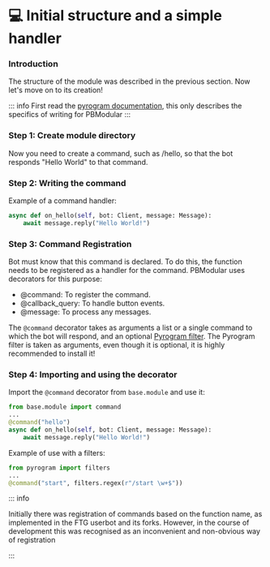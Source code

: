 # 💻 Initial structure and a simple handler
### Introduction

The structure of the module was described in the previous section. Now let's move on to its creation!

::: info
First read the [pyrogram documentation](https://docs.pyrogram.org/), this only describes the specifics of writing for PBModular
:::

### Step 1: Create module directory
Now you need to create a command, such as /hello, so that the bot responds "Hello World" to that command.

### Step 2: Writing the command
Example of a command handler:
```python
async def on_hello(self, bot: Client, message: Message):
    await message.reply("Hello World!")
```

### Step 3: Command Registration
Bot must know that this command is declared. To do this, the function needs to be registered as a handler for the command. PBModular uses decorators for this purpose:

- @command: To register the command.
- @callback_query: To handle button events.
- @message: To process any messages.

The `@command` decorator takes as arguments a list or a single command to which the bot will respond, and an optional [Pyrogram filter](https://docs.pyrogram.org/topics/use-filters). The Pyrogram filter is taken as arguments, even though it is optional, it is highly recommended to install it!


### Step 4: Importing and using the decorator
Import the `@command` decorator from `base.module` and use it:

```python
from base.module import command
...
@command("hello")
async def on_hello(self, bot: Client, message: Message):
    await message.reply("Hello World!")
```

Example of use with a filters:
```python
from pyrogram import filters
...
@command("start", filters.regex(r"/start \w+$"))
```
::: info

Initially there was registration of commands based on the function name, as implemented in the FTG userbot and its forks. However, in the course of development this was recognised as an inconvenient and non-obvious way of registration

:::
